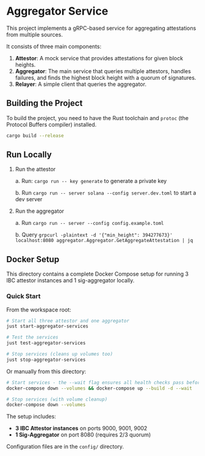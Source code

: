 # Aggregator Service

This project implements a gRPC-based service for aggregating attestations from multiple sources.

It consists of three main components:

1. **Attestor**: A mock service that provides attestations for given block heights.
2. **Aggregator**: The main service that queries multiple attestors, handles failures, and finds the highest block height with a quorum of signatures.
3. **Relayer**: A simple client that queries the aggregator.

## Building the Project

To build the project, you need to have the Rust toolchain and `protoc` (the Protocol Buffers compiler) installed.

```sh
cargo build --release
```

## Run Locally

1. Run the attestor

    a. Run: `cargo run -- key generate` to generate a private key

    b. Run `cargo run -- server solana --config server.dev.toml` to start a dev server

2. Run the aggregator

    a. Run `cargo run -- server --config config.example.toml`

    b. Query `grpcurl -plaintext -d '{"min_height": 394277673}' localhost:8080 aggregator.Aggregator.GetAggregateAttestation | jq`

## Docker Setup

This directory contains a complete Docker Compose setup for running 3 IBC attestor instances and 1 sig-aggregator locally.

### Quick Start

From the workspace root:

```sh
# Start all three attestor and one aggregator
just start-aggregator-services

# Test the services
just test-aggregator-services

# Stop services (cleans up volumes too)
just stop-aggregator-services
```

Or manually from this directory:

```sh
# Start services - the --wait flag ensures all health checks pass before returning
docker-compose down --volumes && docker-compose up --build -d --wait

# Stop services (with volume cleanup)
docker-compose down --volumes
```

The setup includes:

- **3 IBC Attestor instances** on ports 9000, 9001, 9002
- **1 Sig-Aggregator** on port 8080 (requires 2/3 quorum)

Configuration files are in the `config/` directory.

